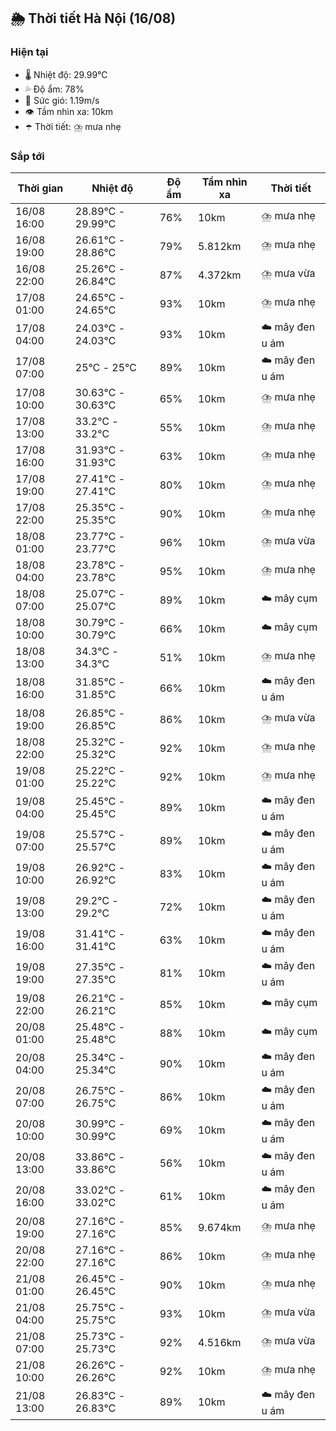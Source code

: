 ## 🌦️ Thời tiết Hà Nội (16/08)

### Hiện tại

- 🌡️ Nhiệt độ: 29.99℃
- 💦 Độ ẩm: 78%
- 💨 Sức gió: 1.19m/s
- 👁️ Tầm nhìn xa: 10km
- ☂️ Thời tiết: ⛈️ mưa nhẹ

### Sắp tới

| Thời gian | Nhiệt độ | Độ ẩm | Tầm nhìn xa | Thời tiết |
| --- | --- | --- | --- | --- |
| 16/08 16:00 | 28.89℃ - 29.99℃ | 76% | 10km | ⛈️ mưa nhẹ |
| 16/08 19:00 | 26.61℃ - 28.86℃ | 79% | 5.812km | ⛈️ mưa nhẹ |
| 16/08 22:00 | 25.26℃ - 26.84℃ | 87% | 4.372km | ⛈️ mưa vừa |
| 17/08 01:00 | 24.65℃ - 24.65℃ | 93% | 10km | ⛈️ mưa nhẹ |
| 17/08 04:00 | 24.03℃ - 24.03℃ | 93% | 10km | ☁️ mây đen u ám |
| 17/08 07:00 | 25℃ - 25℃ | 89% | 10km | ☁️ mây đen u ám |
| 17/08 10:00 | 30.63℃ - 30.63℃ | 65% | 10km | ⛈️ mưa nhẹ |
| 17/08 13:00 | 33.2℃ - 33.2℃ | 55% | 10km | ⛈️ mưa nhẹ |
| 17/08 16:00 | 31.93℃ - 31.93℃ | 63% | 10km | ⛈️ mưa nhẹ |
| 17/08 19:00 | 27.41℃ - 27.41℃ | 80% | 10km | ⛈️ mưa nhẹ |
| 17/08 22:00 | 25.35℃ - 25.35℃ | 90% | 10km | ⛈️ mưa nhẹ |
| 18/08 01:00 | 23.77℃ - 23.77℃ | 96% | 10km | ⛈️ mưa vừa |
| 18/08 04:00 | 23.78℃ - 23.78℃ | 95% | 10km | ⛈️ mưa nhẹ |
| 18/08 07:00 | 25.07℃ - 25.07℃ | 89% | 10km | ☁️ mây cụm |
| 18/08 10:00 | 30.79℃ - 30.79℃ | 66% | 10km | ☁️ mây cụm |
| 18/08 13:00 | 34.3℃ - 34.3℃ | 51% | 10km | ⛈️ mưa nhẹ |
| 18/08 16:00 | 31.85℃ - 31.85℃ | 66% | 10km | ☁️ mây đen u ám |
| 18/08 19:00 | 26.85℃ - 26.85℃ | 86% | 10km | ⛈️ mưa vừa |
| 18/08 22:00 | 25.32℃ - 25.32℃ | 92% | 10km | ⛈️ mưa nhẹ |
| 19/08 01:00 | 25.22℃ - 25.22℃ | 92% | 10km | ⛈️ mưa nhẹ |
| 19/08 04:00 | 25.45℃ - 25.45℃ | 89% | 10km | ☁️ mây đen u ám |
| 19/08 07:00 | 25.57℃ - 25.57℃ | 89% | 10km | ☁️ mây đen u ám |
| 19/08 10:00 | 26.92℃ - 26.92℃ | 83% | 10km | ☁️ mây đen u ám |
| 19/08 13:00 | 29.2℃ - 29.2℃ | 72% | 10km | ☁️ mây đen u ám |
| 19/08 16:00 | 31.41℃ - 31.41℃ | 63% | 10km | ☁️ mây đen u ám |
| 19/08 19:00 | 27.35℃ - 27.35℃ | 81% | 10km | ☁️ mây đen u ám |
| 19/08 22:00 | 26.21℃ - 26.21℃ | 85% | 10km | ☁️ mây cụm |
| 20/08 01:00 | 25.48℃ - 25.48℃ | 88% | 10km | ☁️ mây cụm |
| 20/08 04:00 | 25.34℃ - 25.34℃ | 90% | 10km | ☁️ mây đen u ám |
| 20/08 07:00 | 26.75℃ - 26.75℃ | 86% | 10km | ☁️ mây đen u ám |
| 20/08 10:00 | 30.99℃ - 30.99℃ | 69% | 10km | ☁️ mây đen u ám |
| 20/08 13:00 | 33.86℃ - 33.86℃ | 56% | 10km | ☁️ mây đen u ám |
| 20/08 16:00 | 33.02℃ - 33.02℃ | 61% | 10km | ☁️ mây đen u ám |
| 20/08 19:00 | 27.16℃ - 27.16℃ | 85% | 9.674km | ⛈️ mưa nhẹ |
| 20/08 22:00 | 27.16℃ - 27.16℃ | 86% | 10km | ⛈️ mưa nhẹ |
| 21/08 01:00 | 26.45℃ - 26.45℃ | 90% | 10km | ⛈️ mưa nhẹ |
| 21/08 04:00 | 25.75℃ - 25.75℃ | 93% | 10km | ⛈️ mưa vừa |
| 21/08 07:00 | 25.73℃ - 25.73℃ | 92% | 4.516km | ⛈️ mưa vừa |
| 21/08 10:00 | 26.26℃ - 26.26℃ | 92% | 10km | ⛈️ mưa nhẹ |
| 21/08 13:00 | 26.83℃ - 26.83℃ | 89% | 10km | ☁️ mây đen u ám |
